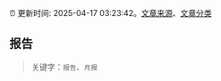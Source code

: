 :alarm_clock: 更新时间: 2025-04-17 03:23:42。[文章来源](/README.md)、[文章分类](/TAGS.md)

## 报告


> 关键字：`报告`、`月报`



